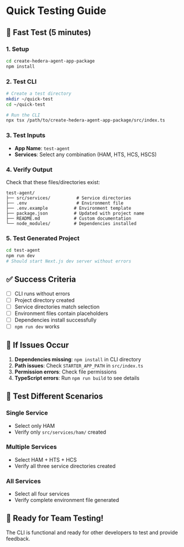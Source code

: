 # Quick Testing Guide

## 🚀 Fast Test (5 minutes)

### 1. Setup

```bash
cd create-hedera-agent-app-package
npm install
```

### 2. Test CLI

```bash
# Create a test directory
mkdir ~/quick-test
cd ~/quick-test

# Run the CLI
npx tsx /path/to/create-hedera-agent-app-package/src/index.ts
```

### 3. Test Inputs

- **App Name**: `test-agent`
- **Services**: Select any combination (HAM, HTS, HCS, HSCS)

### 4. Verify Output

Check that these files/directories exist:

```
test-agent/
├── src/services/          # Service directories
├── .env                   # Environment file
├── .env.example          # Environment template
├── package.json          # Updated with project name
├── README.md             # Custom documentation
└── node_modules/         # Dependencies installed
```

### 5. Test Generated Project

```bash
cd test-agent
npm run dev
# Should start Next.js dev server without errors
```

## ✅ Success Criteria

- [ ] CLI runs without errors
- [ ] Project directory created
- [ ] Service directories match selection
- [ ] Environment files contain placeholders
- [ ] Dependencies install successfully
- [ ] `npm run dev` works

## 🐛 If Issues Occur

1. **Dependencies missing**: `npm install` in CLI directory
2. **Path issues**: Check `STARTER_APP_PATH` in `src/index.ts`
3. **Permission errors**: Check file permissions
4. **TypeScript errors**: Run `npm run build` to see details

## 📝 Test Different Scenarios

### Single Service

- Select only HAM
- Verify only `src/services/ham/` created

### Multiple Services

- Select HAM + HTS + HCS
- Verify all three service directories created

### All Services

- Select all four services
- Verify complete environment file generated

## 🎯 Ready for Team Testing!

The CLI is functional and ready for other developers to test and provide feedback.
